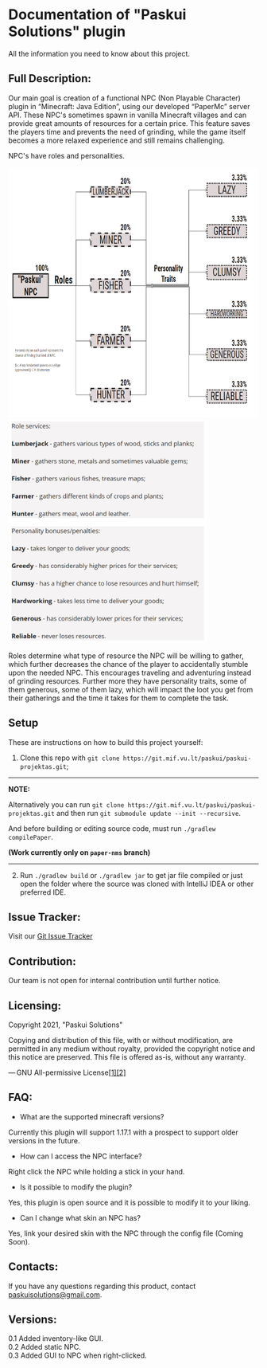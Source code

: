 <h1> Documentation of "Paskui Solutions" plugin </h1>
All the information you need to know about this project.

Full Description:
-
Our main goal is creation of a functional NPC (Non Playable Character) plugin in “Minecraft: Java Edition”, using our developed “PaperMc” server API. These NPC's sometimes spawn in vanilla Minecraft villages and can provide great amounts of resources for a certain price. This feature saves the players time and prevents the need of grinding, while the game itself becomes a more relaxed experience and still remains challenging. 

NPC's have roles and personalities.<br> <br>
<img src="pictures/rolepersonalitygraph.png" width="750" height="500" />
<img src="pictures/rolepersonality.png" width="400" height="450" />


Roles determine what type of resource the NPC will be willing to gather, which further decreases the chance of the player to accidentally stumble upon the needed NPC. This encourages traveling and adventuring instead of grinding resources.
Further more they have personality traits, some of them generous, some of them lazy, which will impact the loot you get from their gatherings and the time it takes for them to complete the task.

Setup
-
These are instructions on how to build this project yourself:

1. Clone this repo with `git clone https://git.mif.vu.lt/paskui/paskui-projektas.git`;

---
**NOTE:**

Alternatively you can run `git clone https://git.mif.vu.lt/paskui/paskui-projektas.git` and then run `git submodule update --init --recursive`.

And before building or editing source code, must run `./gradlew compilePaper`.

**(Work currently only on `paper-nms` branch)**

---

2. Run `./gradlew build` or `./gradlew jar` to get jar file compiled or just open the folder where the source was cloned with IntelliJ IDEA or other preferred IDE.

Issue Tracker:
-
Visit our [Git Issue Tracker](https://git.mif.vu.lt/paskui/paskui-projektas/-/issues)

Contribution:
-
Our team is not open for internal contribution until further notice.

Licensing:
- 
Copyright 2021, "Paskui Solutions"

Copying and distribution of this file, with or without modification, are permitted in any medium without royalty, provided the copyright notice and this notice are preserved. This file is offered as-is, without any warranty.

— GNU All-permissive License[[1]](https://www.gnu.org/licenses/license-list.html#GNUAllPermissive)[[2]](https://www.gnu.org/prep/maintain/html_node/License-Notices-for-Other-Files.html)

FAQ:
-
- What are the supported minecraft versions?
<p> Currently this plugin will support 1.17.1 with a prospect to support older versions in the future. </p>

- How can I access the NPC interface?
<p> Right click the NPC while holding a stick in your hand. </p>

- Is it possible to modify the plugin? 
<p> Yes, this plugin is open source and it is possible to modify it to your liking. </p>

- Can I change what skin an NPC has? 
<p> Yes, link your desired skin with the NPC through the config file (Coming Soon). </p>

Contacts:
-
If you have any questions regarding this product, contact paskuisolutions@gmail.com.

Versions:
-
0.1 Added inventory-like GUI.   
0.2 Added static NPC.<br>
0.3 Added GUI to NPC when right-clicked.<br>

